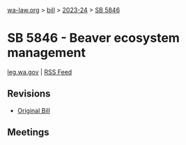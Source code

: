 [wa-law.org](/) > [bill](/bill/) > [2023-24](/bill/2023-24/) > [SB 5846](/bill/2023-24/sb/5846/)

# SB 5846 - Beaver ecosystem management
[leg.wa.gov](https://app.leg.wa.gov/billsummary?BillNumber=5846&Year=2023&Initiative=false) | [RSS Feed](./rss.xml)

## Revisions
* [Original Bill](1/)

## Meetings